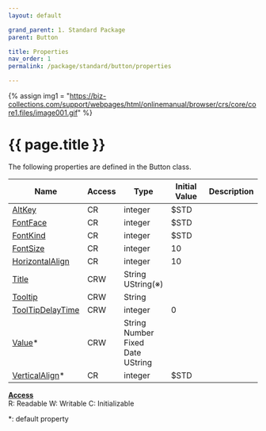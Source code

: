 ```yaml
---
layout: default

grand_parent: 1. Standard Package
parent: Button

title: Properties
nav_order: 1
permalink: /package/standard/button/properties

---
```

{% assign img1 = "https://biz-collections.com/support/webpages/html/onlinemanual/browser/crs/core/core1.files/image001.gif" %}


# {{ page.title }}

The following properties are defined in the Button class.

|Name       | Access | Type   | Initial Value |  Description |
|----------	|--------|--------|---------------|--------------|
|[AltKey](/package/standard/button/properties/length) | CR | integer | $STD | |
|[FontFace](/package/standard/button/properties/fontface) | CR | integer | $STD | |
|[FontKind](/package/standard/button/properties/fontkind) | CR | integer | $STD | |
|[FontSize](/package/standard/button/properties/fontsize) | CR | integer | 10 | |
|[HorizontalAlign](/package/standard/button/properties/horizontalAlign) | CR | integer | 10 | |
|[Title](/package/standard/button/properties/title) | CRW | String<br>UString(※) |  | |
|[Tooltip](/package/standard/button/properties/tooltip) | CRW | String |  | |
|[ToolTipDelayTime](/package/standard/button/properties/tooltipdelaytime) | CRW | integer | 0 | |
|[Value](/package/standard/button/properties/value)* | CRW | String<br>Number<br>Fixed<br>Date<br>UString |  | |
|[VerticalAlign](/package/standard/button/properties/verticalAlign)* | CR | integer | $STD | |

<u><b>Access</b></u><br>
R: Readable
W: Writable
C: Initializable

*: default property